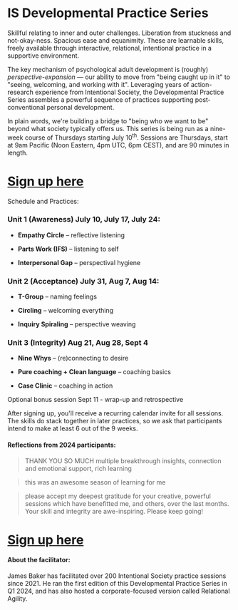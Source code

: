 # IS Developmental Practice Series

Skillful relating to inner and outer challenges. Liberation from stuckness and not-okay-ness. Spacious ease and equanimity. These are learnable skills, freely available through interactive, relational, intentional practice in a supportive environment.

The key mechanism of psychological adult development is (roughly) _perspective-expansion_ — our ability to move from "being caught up in it" to "seeing, welcoming, and working with it". Leveraging years of action-research experience from Intentional Society, the Developmental Practice Series assembles a powerful sequence of practices supporting post-conventional personal development.

In plain words, we're building a bridge to "being who we want to be" beyond what society typically offers us. This series is being run as a nine-week course of Thursdays starting July 10<sup>th</sup>. Sessions are Thursdays, start at 9am Pacific (Noon Eastern, 4pm UTC, 6pm CEST), and are 90 minutes in length.

# [Sign up here](https://docs.google.com/forms/d/e/1FAIpQLSfTKFx1wlprZ3dLVWdcwmggvQzeSoAbqLOaYpKFjAf_9XSFoQ/viewform)

Schedule and Practices:

### Unit 1 (Awareness) July 10, July 17, July 24:

* **Empathy Circle** – reflective listening

* **Parts Work (IFS)** – listening to self

* **Interpersonal Gap** – perspectival hygiene

### Unit 2 (Acceptance) July 31, Aug 7, Aug 14:

* **T-Group** – naming feelings

* **Circling** – welcoming everything

* **Inquiry Spiraling** – perspective weaving

### Unit 3 (Integrity) Aug 21, Aug 28, Sept 4

* **Nine Whys** – (re)connecting to desire

* **Pure coaching + Clean language** – coaching basics

* **Case Clinic** – coaching in action

Optional bonus session Sept 11 - wrap-up and retrospective

After signing up, you'll receive a recurring calendar invite for all sessions. The skills do stack together in later practices, so we ask that participants intend to make at least 6 out of the 9 weeks.

#### Reflections from 2024 participants:

> THANK YOU SO MUCH multiple breakthrough insights, connection and emotional support, rich learning

> this was an awesome season of learning for me

> please accept my deepest gratitude for your creative, powerful sessions which have benefitted me, and others, over the last months. Your skill and integrity are awe-inspiring. Please keep going!

# [Sign up here](https://docs.google.com/forms/d/e/1FAIpQLSfTKFx1wlprZ3dLVWdcwmggvQzeSoAbqLOaYpKFjAf_9XSFoQ/viewform)

#### About the facilitator:
James Baker has facilitated over 200 Intentional Society practice sessions since 2021. He ran the first edition of this Developmental Practice Series in Q1 2024, and has also hosted a corporate-focused version called Relational Agility.
